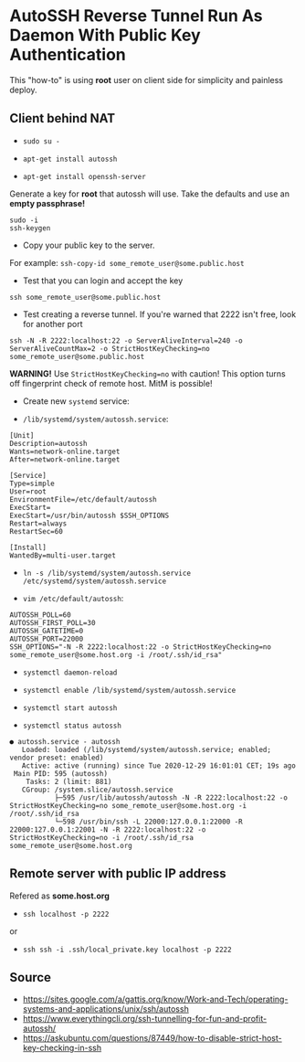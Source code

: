 # AutoSSH Reverse Tunnel Run As Daemon With Public Key Authentication

This "how-to" is using **root** user on client side for simplicity and painless deploy.


## Client behind NAT

* ```sudo su -```

* ```apt-get install autossh```
* ```apt-get install openssh-server```

Generate a key for **root** that autossh will use. Take the defaults and use an **empty passphrase!**

```
sudo -i
ssh-keygen 
```
* Copy your public key to the server.

For example: ```ssh-copy-id some_remote_user@some.public.host```

* Test that you can login and accept the key

```ssh some_remote_user@some.public.host```

* Test creating a reverse tunnel. If you're warned that 2222 isn't free, look for another port

```ssh -N -R 2222:localhost:22 -o ServerAliveInterval=240 -o ServerAliveCountMax=2 -o StrictHostKeyChecking=no some_remote_user@some.public.host```

**WARNING!** Use ```StrictHostKeyChecking=no``` with caution! This option turns off fingerprint check of remote host. MitM is possible!

* Create new ```systemd``` service:

* ```/lib/systemd/system/autossh.service```:

```
[Unit]
Description=autossh
Wants=network-online.target
After=network-online.target

[Service]
Type=simple
User=root
EnvironmentFile=/etc/default/autossh
ExecStart=
ExecStart=/usr/bin/autossh $SSH_OPTIONS
Restart=always
RestartSec=60

[Install]
WantedBy=multi-user.target
```

* ```ln -s /lib/systemd/system/autossh.service /etc/systemd/system/autossh.service```

* ```vim /etc/default/autossh```:

```
AUTOSSH_POLL=60
AUTOSSH_FIRST_POLL=30
AUTOSSH_GATETIME=0
AUTOSSH_PORT=22000
SSH_OPTIONS="-N -R 2222:localhost:22 -o StrictHostKeyChecking=no some_remote_user@some.host.org -i /root/.ssh/id_rsa"
```

* ```systemctl daemon-reload```

* ```systemctl enable /lib/systemd/system/autossh.service```

* ```systemctl start autossh```

* ```systemctl status autossh```
```
● autossh.service - autossh
   Loaded: loaded (/lib/systemd/system/autossh.service; enabled; vendor preset: enabled)
   Active: active (running) since Tue 2020-12-29 16:01:01 CET; 19s ago
 Main PID: 595 (autossh)
    Tasks: 2 (limit: 881)
   CGroup: /system.slice/autossh.service
           ├─595 /usr/lib/autossh/autossh -N -R 2222:localhost:22 -o StrictHostKeyChecking=no some_remote_user@some.host.org -i /root/.ssh/id_rsa
           └─598 /usr/bin/ssh -L 22000:127.0.0.1:22000 -R 22000:127.0.0.1:22001 -N -R 2222:localhost:22 -o StrictHostKeyChecking=no -i /root/.ssh/id_rsa some_remote_user@some.host.org
```

## Remote server with public IP address

Refered as **some.host.org**

* ```ssh localhost -p 2222```

or

*  ```ssh ssh -i .ssh/local_private.key localhost -p 2222```

## Source
* https://sites.google.com/a/gattis.org/know/Work-and-Tech/operating-systems-and-applications/unix/ssh/autossh
* https://www.everythingcli.org/ssh-tunnelling-for-fun-and-profit-autossh/
* https://askubuntu.com/questions/87449/how-to-disable-strict-host-key-checking-in-ssh
